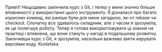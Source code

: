 Привіт!
Нещодавно закінчила курс з Git, і тепер у мене значно більше впевненості у використанні цього інструменту. Я дізналася про багато корисних команд, які раніше були для мене загадкою, як-от rebase чи checkout. Спочатку все здавалось складним, але з часом я зрозуміла, як це полегшує роботу. Тепер я готова використовувати ці знання на практиці і впевнена, що вони стануть у нагоді в подальшому розвитку.
Закінчивши курс з Git, я зрозуміла, наскільки важливо вміти керувати версіями коду.
Kostetska